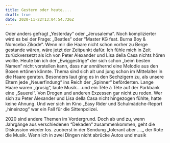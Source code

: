```yaml
---
title: Gestern oder heute....
draft: true
date: 2020-11-22T13:04:54.726Z
---
```

Oder anders gefragt „Yesterday“ oder „Jerusalema“.  Noch komplizierter wird es bei der Frage: „Beatles“ oder “Master KG feat. Burna Boy & Nomcebo Zikode“. Wenn mir die Haare nicht schon vorher zu Berge gestande wären, wäre jetzt der Zeitpunkt dafür. Ich fühle mich in Zeit zurückversetzt als ich von Peter Alexander und Lisa della Casa nichts hören wollte. Heute bin ich der „Ewiggestrige“ der sich schon „beim besten Namen“ nicht vorstellen kann, dass nur annähernd eine Melodie aus den Boxen ertönen könnte. Thema sind sich alt und jung schon im Mittelalter in die Haare geraten. Besonders laut ging es in den Sechzigern zu, als unsere Eltern jede „Neuerfindung“ ins Reich der „Spinner“ beförderten. Lange Haare waren „grusig“, laute Musik....und ein Tète à Tète auf der Parkbank eine „Sauerei“. Von Drogen und anderen Exzessen gar nicht zu reden. Wer sich zu Peter Alexander und Lisa della Casa nicht hingezogen fühlte, hatte keine Ahnung. Und wer sich im Kino „Easy Rider und Schulmädche-Report „hineinzog“ war ein Fall für die Sittenpolizei.

2020 sind andere Themen im Vordergrund. Doch ab und zu, wenn Jahrgänge aus verschiedenen “Dekaden“ zusammenkommen, geht die Diskussion wieder los. zuoberst in der Sendung „tolerant aber ....„ der Rote die Musik. Wenn ich in zwei Dingen nicht abrücke Autos und musik